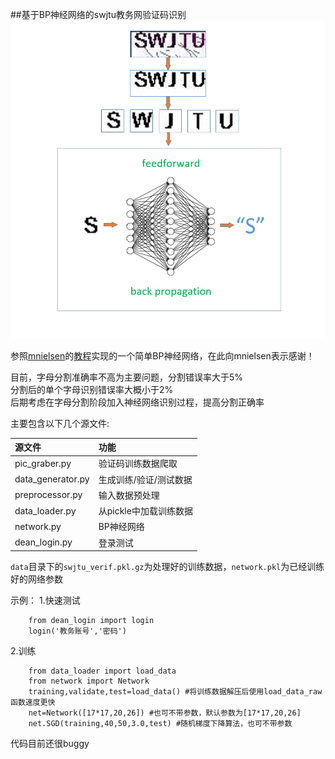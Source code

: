 ##基于BP神经网络的swjtu教务网验证码识别
![](bp.png)  

参照[mnielsen](https://github.com/mnielsen)的[教程](http://neuralnetworksanddeeplearning.com/)实现的一个简单BP神经网络，在此向mnielsen表示感谢！

目前，字母分割准确率不高为主要问题，分割错误率大于5%  
分割后的单个字母识别错误率大概小于2%  
后期考虑在字母分割阶段加入神经网络识别过程，提高分割正确率  
  
 主要包含以下几个源文件:  
 
 |源文件               |功能                |
 |:--------------------|:-----------------|
 |pic_graber.py       |验证码训练数据爬取     |
 |data_generator.py   |生成训练/验证/测试数据 |
 |preprocessor.py     |输入数据预处理        |
 |data_loader.py      |从pickle中加载训练数据|
 |network.py          |BP神经网络           |
 |dean_login.py       |登录测试             |

`data`目录下的`swjtu_verif.pkl.gz`为处理好的训练数据，`network.pkl`为已经训练好的网络参数  
 
示例：
1.快速测试
```
	from dean_login import login
	login('教务账号','密码')
```
2.训练  
```
	from data_loader import load_data
	from network import Network
	training,validate,test=load_data() #将训练数据解压后使用load_data_raw函数速度更快
	net=Network([17*17,20,26]) #也可不带参数，默认参数为[17*17,20,26]
	net.SGD(training,40,50,3.0,test) #随机梯度下降算法，也可不带参数
```


代码目前还很buggy

